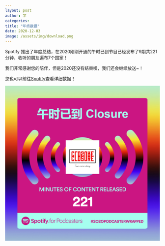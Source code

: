 ```yaml
---
layout: post
author: 学
categories:
title: "年终数据"
date: 2020-12-03
image: /assets/img/download.png
---
```


Spotify 推出了年度总结，在2020刚刚开通的午时已到节目已经发布了9期共221分钟，收听的朋友遍布7个国家！

我们非常感谢您的陪伴，但是2020还没有结束噢，我们还会继续放送~！

您也可以前往[Spotify](https://wrappedforpodcasters.byspotify.com/?id=133f429a197f0662599478fed0d8c738e0d92b2117141fd76ff03415bff6dd52&utm_source=share_link&utm_medium=referral)查看详细数据！


![spotify_img](/assets/img/download.png)
